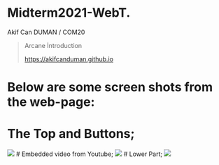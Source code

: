 # Midterm2021-WebT.
Akif Can DUMAN / COM20
>Arcane İntroduction
>
>https://akifcanduman.github.io

# Below are some screen shots from the web-page:
# The Top and Buttons;

<img src="https://user-images.githubusercontent.com/73740265/141811193-31195a9b-877f-4167-9e5e-0123c1b76673.png">
#  Embedded video from Youtube;
<img src="https://user-images.githubusercontent.com/73740265/141811392-2d44cba4-bb1d-4e1b-94ad-e23c28e5a7eb.png">
#  Lower Part;
<img src="https://user-images.githubusercontent.com/73740265/141811721-d0473d8c-9d5c-4db6-ad8e-756fb59f59cf.png">
